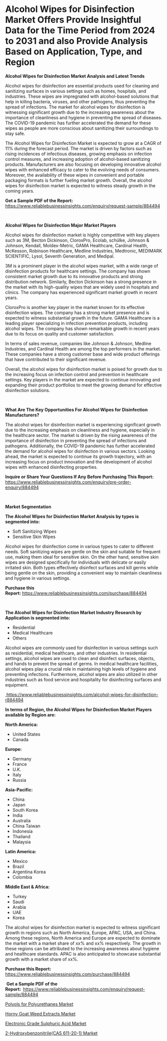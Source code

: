 <p><h1>Alcohol Wipes for Disinfection Market Offers Provide Insightful Data for the Time Period from 2024 to 2031 and also Provide Analysis Based on Application, Type, and Region</h1></p><p><strong>Alcohol Wipes for Disinfection Market Analysis and Latest Trends</strong></p>
<p><p>Alcohol wipes for disinfection are essential products used for cleaning and sanitizing surfaces in various settings such as homes, hospitals, and industries. These wipes are impregnated with alcohol-based solutions that help in killing bacteria, viruses, and other pathogens, thus preventing the spread of infections. The market for alcohol wipes for disinfection is witnessing significant growth due to the increasing awareness about the importance of cleanliness and hygiene in preventing the spread of diseases. The COVID-19 pandemic has further accelerated the demand for these wipes as people are more conscious about sanitizing their surroundings to stay safe.</p><p>The Alcohol Wipes for Disinfection Market is expected to grow at a CAGR of 11% during the forecast period. The market is driven by factors such as rising incidences of infectious diseases, growing emphasis on infection control measures, and increasing adoption of alcohol-based sanitizing products. Manufacturers are also focusing on developing innovative alcohol wipes with enhanced efficacy to cater to the evolving needs of consumers. Moreover, the availability of these wipes in convenient and portable packaging formats is further fueling market growth. Overall, the alcohol wipes for disinfection market is expected to witness steady growth in the coming years.</p></p>
<p><strong>Get a Sample PDF of the Report:&nbsp;</strong> <a href="https://www.reliablebusinessinsights.com/enquiry/request-sample/884494">https://www.reliablebusinessinsights.com/enquiry/request-sample/884494</a></p>
<p>&nbsp;</p>
<p><strong>Alcohol Wipes for Disinfection Major Market Players</strong></p>
<p><p>Alcohol wipes for disinfection market is highly competitive with key players such as 3M, Becton Dickinson, CloroxPro, Ecolab, schülke, Johnson & Johnson, Kendall, Moldex-Metric, GAMA Healthcare, Cardinal Health, McKesson, Robinson Healthcare, Medline Industries, Medtronic, MEDIMARK SCIENTIFIC, Lysol, Seventh Generation, and Medipal. </p><p>3M is a prominent player in the alcohol wipes market, with a wide range of disinfection products for healthcare settings. The company has shown consistent market growth due to its innovative products and strong distribution network. Similarly, Becton Dickinson has a strong presence in the market with its high-quality wipes that are widely used in hospitals and clinics. The company has experienced significant market growth in recent years.</p><p>CloroxPro is another key player in the market known for its effective disinfection wipes. The company has a strong market presence and is expected to witness substantial growth in the future. GAMA Healthcare is a leading player specializing in infection prevention products, including alcohol wipes. The company has shown remarkable growth in recent years due to its focus on quality and customer satisfaction.</p><p>In terms of sales revenue, companies like Johnson & Johnson, Medline Industries, and Cardinal Health are among the top performers in the market. These companies have a strong customer base and wide product offerings that have contributed to their significant revenue.</p><p>Overall, the alcohol wipes for disinfection market is poised for growth due to the increasing focus on infection control and prevention in healthcare settings. Key players in the market are expected to continue innovating and expanding their product portfolios to meet the growing demand for effective disinfection solutions.</p></p>
<p>&nbsp;</p>
<p><strong>What Are The Key Opportunities For Alcohol Wipes for Disinfection Manufacturers?</strong></p>
<p><p>The alcohol wipes for disinfection market is experiencing significant growth due to the increasing emphasis on cleanliness and hygiene, especially in the healthcare sector. The market is driven by the rising awareness of the importance of disinfection in preventing the spread of infections and pathogens. Additionally, the COVID-19 pandemic has further accelerated the demand for alcohol wipes for disinfection in various sectors. Looking ahead, the market is expected to continue its growth trajectory, with an increasing focus on product innovation and the development of alcohol wipes with enhanced disinfecting properties.</p></p>
<p><strong>Inquire or Share Your Questions If Any Before Purchasing This Report:</strong> <a href="https://www.reliablebusinessinsights.com/enquiry/pre-order-enquiry/884494">https://www.reliablebusinessinsights.com/enquiry/pre-order-enquiry/884494</a></p>
<p>&nbsp;</p>
<p><strong>Market Segmentation</strong></p>
<p><strong>The Alcohol Wipes for Disinfection Market Analysis by types is segmented into:</strong></p>
<p><ul><li>Soft Sanitizing Wipes</li><li>Sensitive Skin Wipes</li></ul></p>
<p><p>Alcohol wipes for disinfection come in various types to cater to different needs. Soft sanitizing wipes are gentle on the skin and suitable for frequent use, making them ideal for sensitive skin. On the other hand, sensitive skin wipes are designed specifically for individuals with delicate or easily irritated skin. Both types effectively disinfect surfaces and kill germs while being gentle on the skin, providing a convenient way to maintain cleanliness and hygiene in various settings.</p></p>
<p><strong>Purchase this Report:&nbsp;</strong><a href="https://www.reliablebusinessinsights.com/purchase/884494">https://www.reliablebusinessinsights.com/purchase/884494</a></p>
<p>&nbsp;</p>
<p><strong>The Alcohol Wipes for Disinfection Market Industry Research by Application is segmented into:</strong></p>
<p><ul><li>Residential</li><li>Medical Healthcare</li><li>Others</li></ul></p>
<p><p>Alcohol wipes are commonly used for disinfection in various settings such as residential, medical healthcare, and other industries. In residential settings, alcohol wipes are used to clean and disinfect surfaces, objects, and hands to prevent the spread of germs. In medical healthcare facilities, alcohol wipes play a crucial role in maintaining high levels of hygiene and preventing infections. Furthermore, alcohol wipes are also utilized in other industries such as food service and hospitality for disinfecting surfaces and equipment.</p></p>
<p><a href="https://www.reliablebusinessinsights.com/alcohol-wipes-for-disinfection-r884494">&nbsp;https://www.reliablebusinessinsights.com/alcohol-wipes-for-disinfection-r884494</a></p>
<p><strong>In terms of Region, the Alcohol Wipes for Disinfection Market Players available by Region are:</strong></p>
<p>
    <p> <strong> North America: </strong>
        <ul>
            <li>United States</li>
            <li>Canada</li>
        </ul>
        </p> 
    <p> <strong> Europe: </strong>
        <ul>
            <li>Germany</li>
            <li>France</li>
            <li>U.K.</li>
            <li>Italy</li>
            <li>Russia</li>
        </ul>
        </p> 
    <p> <strong> Asia-Pacific: </strong>
        <ul>
            <li>China</li>
            <li>Japan</li>
            <li>South Korea</li>
            <li>India</li>
            <li>Australia</li>
            <li>China Taiwan</li>
            <li>Indonesia</li>
            <li>Thailand</li>
            <li>Malaysia</li>
        </ul>
        </p> 
    <p> <strong> Latin America: </strong>
        <ul>
            <li>Mexico</li>
            <li>Brazil</li>
            <li>Argentina Korea</li>
            <li>Colombia</li>
        </ul>
        </p> 
    <p> <strong> Middle East & Africa: </strong>
        <ul>
            <li>Turkey</li>
            <li>Saudi</li>
            <li>Arabia</li>
            <li>UAE</li>
            <li>Korea</li>
        </ul>
    </p>
    </p>
<p><p>The alcohol wipes for disinfection market is expected to witness significant growth in regions such as North America, Europe, APAC, USA, and China. Among these regions, North America and Europe are expected to dominate the market with a market share of xx% and xx% respectively. The growth in these regions can be attributed to the increasing awareness about hygiene and healthcare standards. APAC is also anticipated to showcase substantial growth with a market share of xx%.</p></p>
<p><strong>Purchase this Report: </strong><a href="https://www.reliablebusinessinsights.com/purchase/884494">https://www.reliablebusinessinsights.com/purchase/884494</a></p>
<p>&nbsp;<strong>Get a Sample PDF of the Report:&nbsp;&nbsp;</strong><a href="https://www.reliablebusinessinsights.com/enquiry/request-sample/884494">https://www.reliablebusinessinsights.com/enquiry/request-sample/884494</a></p>
<p><strong></strong></p>
<p><p><a href="https://medium.com/@alexander.bell98078/global-polyols-for-polyurethanes-market-exploring-market-share-market-trends-and-future-growth-90c9629732a9">Polyols for Polyurethanes Market</a></p><p><a href="https://medium.com/@kathleenjacksond65/horny-goat-weed-extracts-market-trends-and-analysis-opportunities-and-challenges-for-future-d32609d8e02e">Horny Goat Weed Extracts Market</a></p><p><a href="https://github.com/ranaacryptoaddmin/Market-Research-Report-List-1/blob/main/electronic-grade-sulphuric-acid-market.md">Electronic Grade Sulphuric Acid Market</a></p><p><a href="https://github.com/RoccoManning/Market-Research-Report-List-6/blob/main/2-hydroxybenzonitrilecas-611-20-1-market.md">2-Hydroxybenzonitrile(CAS 611-20-1) Market</a></p></p>
